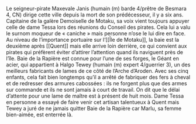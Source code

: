 Le seigneur-pirate Maxevale Janis (humain (m) barde 4/prêtre de Besmara 4, CN) dirige cette ville depuis la mort de son prédécesseur, il y a six ans. Capitaine de la galère Demoiselle de Motaku, sa voix vient toujours appuyer celle de dame Tessa lors des réunions du Conseil des pirates. Cela lui a valu le surnom moqueur de « caniche » mais personne n’ose le lui dire en face. Au niveau de l’importance portuaire sur l’[[Île de Motaku]], la baie est la deuxième après [[Quent]] mais elle arrive loin derrière, ce qui convient aux pirates qui préfèrent éviter d’attirer l’attention quand ils naviguent près de l’île. Baie de la Rapière est connue pour l’une de ses forges, le Géant en acier, qui appartient à Halgo Tewey (humain (m) expert 4/guerrier 3), un des meilleurs fabricants de lames de ce côté de l’Arche d’Aroden. Avec ses cinq enfants, cela fait bien longtemps qu’il a arrêté de fabriquer des fers à cheval et de redresser des armures cabossées : ils ne forgent plus que des armes sur commande et ils ne sont jamais à court de travail. On dit que le délai d’attente pour une lame de maître est à présent de huit mois. Dame Tessa en personne a essayé de faire venir cet artisan talentueux à Quent mais Tewey a juré de ne jamais quitter Baie de la Rapière car Marlu, sa femme bien-aimée, est enterrée là. 
